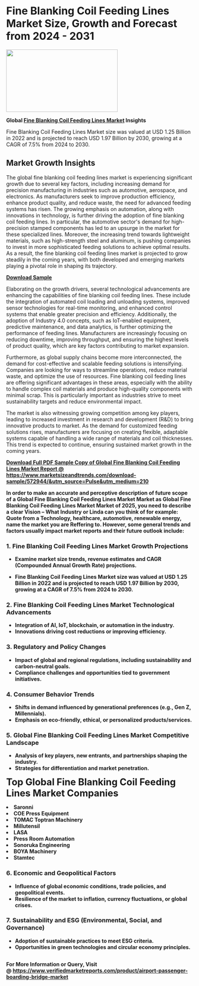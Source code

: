 <H1>Fine Blanking Coil Feeding Lines Market Size, Growth and Forecast from 2024 - 2031</H1><img class="aligncenter size-medium wp-image-584254" src="https://thirdeyenews.in/wp-content/uploads/2024/09/Global-Market-Research-300x168.jpeg" alt="" width="300" height="168" /><p><strong>Global&nbsp;<a href="https://www.marketsizeandtrends.com/download-sample/572944/&amp;utm_source=Pulse&amp;utm_medium=210">Fine Blanking Coil Feeding Lines Market</a> Insights</strong></p><p>Fine Blanking Coil Feeding Lines Market size was valued at USD 1.25 Billion in 2022 and is projected to reach USD 1.97 Billion by 2030, growing at a CAGR of 7.5% from 2024 to 2030.</p><p><h2>Market Growth Insights</h2> <p>The global fine blanking coil feeding lines market is experiencing significant growth due to several key factors, including increasing demand for precision manufacturing in industries such as automotive, aerospace, and electronics. As manufacturers seek to improve production efficiency, enhance product quality, and reduce waste, the need for advanced feeding systems has risen. The growing emphasis on automation, along with innovations in technology, is further driving the adoption of fine blanking coil feeding lines. In particular, the automotive sector's demand for high-precision stamped components has led to an upsurge in the market for these specialized lines. Moreover, the increasing trend towards lightweight materials, such as high-strength steel and aluminum, is pushing companies to invest in more sophisticated feeding solutions to achieve optimal results. As a result, the fine blanking coil feeding lines market is projected to grow steadily in the coming years, with both developed and emerging markets playing a pivotal role in shaping its trajectory.</p> <p><strong><a href="#">Download Sample</a></strong></p> <p>Elaborating on the growth drivers, several technological advancements are enhancing the capabilities of fine blanking coil feeding lines. These include the integration of automated coil loading and unloading systems, improved sensor technologies for real-time monitoring, and enhanced control systems that enable greater precision and efficiency. Additionally, the adoption of Industry 4.0 concepts, such as IoT-enabled equipment, predictive maintenance, and data analytics, is further optimizing the performance of feeding lines. Manufacturers are increasingly focusing on reducing downtime, improving throughput, and ensuring the highest levels of product quality, which are key factors contributing to market expansion.</p> <p>Furthermore, as global supply chains become more interconnected, the demand for cost-effective and scalable feeding solutions is intensifying. Companies are looking for ways to streamline operations, reduce material waste, and optimize the use of resources. Fine blanking coil feeding lines are offering significant advantages in these areas, especially with the ability to handle complex coil materials and produce high-quality components with minimal scrap. This is particularly important as industries strive to meet sustainability targets and reduce environmental impact.</p> <p>The market is also witnessing growing competition among key players, leading to increased investment in research and development (R&D) to bring innovative products to market. As the demand for customized feeding solutions rises, manufacturers are focusing on creating flexible, adaptable systems capable of handling a wide range of materials and coil thicknesses. This trend is expected to continue, ensuring sustained market growth in the coming years.</p> <p><strong><a href="#"></p><p><span class=""><strong>Download Full PDF Sample Copy of Global Fine Blanking Coil Feeding Lines Market Report</strong> @ <a href="https://www.marketsizeandtrends.com/download-sample/572944/&amp;utm_source=Pulse&amp;utm_medium=210" target="_blank">https://www.marketsizeandtrends.com/download-sample/572944/&amp;utm_source=Pulse&amp;utm_medium=210</a></span></p><p>In order to make an accurate and perceptive description of future scope of a Global&nbsp;Fine Blanking Coil Feeding Lines Market Market as Global&nbsp;Fine Blanking Coil Feeding Lines Market Market of 2025, you need to describe a clear Vision &ndash; What Industry or Linda can you think of for example: Quote from a Technology, healthcare, automotive, renewable energy, name the market you are Reffering to. However, some general trends and factors usually impact market reports and their future outlook include:</p><h3>1.&nbsp;<strong>Fine Blanking Coil Feeding Lines Market Growth Projections</strong></h3><ul><li>Examine market size trends, revenue estimates and CAGR (Compounded Annual Growth Rate) projections.</li><li><p>Fine Blanking Coil Feeding Lines Market size was valued at USD 1.25 Billion in 2022 and is projected to reach USD 1.97 Billion by 2030, growing at a CAGR of 7.5% from 2024 to 2030.</p></li></ul><h3>2.&nbsp;<strong>Fine Blanking Coil Feeding Lines Market Technological Advancements</strong></h3><ul><li>Integration of AI, IoT, blockchain, or automation in the industry.</li><li>Innovations driving cost reductions or improving efficiency.</li></ul><h3>3.&nbsp;<strong>Regulatory and Policy Changes</strong></h3><ul><li>Impact of global and regional regulations, including sustainability and carbon-neutral goals.</li><li>Compliance challenges and opportunities tied to government initiatives.</li></ul><h3>4.&nbsp;<strong>Consumer Behavior Trends</strong></h3><ul><li>Shifts in demand influenced by generational preferences (e.g., Gen Z, Millennials).</li><li>Emphasis on eco-friendly, ethical, or personalized products/services.</li></ul><h3>5.&nbsp;<strong>Global Fine Blanking Coil Feeding Lines Market Competitive Landscape</strong></h3><ul><li>Analysis of key players, new entrants, and partnerships shaping the industry.</li><li>Strategies for differentiation and market penetration.</li></ul><p data-pm-slice="1 1 []"><span style="color: inherit; font-family: inherit; font-size: 25px;">Top Global Fine Blanking Coil Feeding Lines Market Companies</span></p><div class="" data-test-id=""><p><li>Saronni</li><li> COE Press Equipment</li><li> TOMAC Toptran Machinery</li><li> Millutensil</li><li> LASA</li><li> Press Room Automation</li><li> Sonoruka Engineering</li><li> BOYA Machinery</li><li> Stamtec</li></p></div><h3>6.&nbsp;<strong>Economic and Geopolitical Factors</strong></h3><ul><li>Influence of global economic conditions, trade policies, and geopolitical events.</li><li>Resilience of the market to inflation, currency fluctuations, or global crises.</li></ul><h3>7.&nbsp;<strong>Sustainability and ESG (Environmental, Social, and Governance)</strong></h3><ul><li>Adoption of sustainable practices to meet ESG criteria.</li><li>Opportunities in green technologies and circular economy principles.</li></ul><h2><strong style="font-size: 14px;">For More Information or Query, Visit @&nbsp;</strong><a style="background-color: #ffffff; font-size: 14px;" href="https://www.marketsizeandtrends.com/report/fine-blanking-coil-feeding-lines-market/" target="_blank">https://www.verifiedmarketreports.com/product/airport-passenger-boarding-bridge-market</a></h2>
